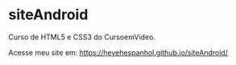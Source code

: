 # siteAndroid
Curso de HTML5 e CSS3 do CursoemVideo.

Acesse meu site em: https://hevehespanhol.github.io/siteAndroid/
